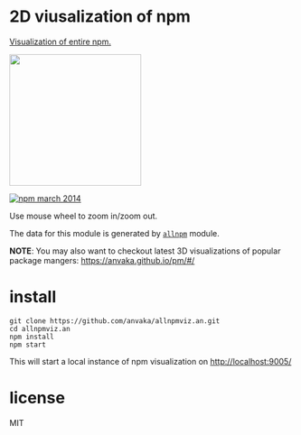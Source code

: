 # 2D viusalization of npm

[Visualization of entire npm.](http://anvaka.github.io/allnpmviz.an/)

<a href="http://anvaka.github.io/allnpmviz.an/" target="_blank"><img src="https://raw.github.com/anvaka/allnpmviz.an/master/assets/npm_mar_2014.png" width='233px'/></a>

[![npm march 2014](https://raw.github.com/anvaka/allnpmviz.an/master/assets/all_npm_asteroids_field.png)](http://anvaka.github.io/allnpmviz.an/)

Use mouse wheel to zoom in/zoom out.

The data for this module is generated by [`allnpm`](https://github.com/anvaka/allnpm) module.

**NOTE**: You may also want to checkout latest 3D visualizations of popular
package mangers: https://anvaka.github.io/pm/#/

# install


```
git clone https://github.com/anvaka/allnpmviz.an.git
cd allnpmviz.an
npm install
npm start
```

This will start a local instance of npm visualization on [http://localhost:9005/](http://localhost:9005/)

# license

MIT

